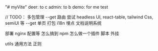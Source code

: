 "# myVite"
deer: to c
admin: to b
demo: for me test

// TODO：
多包管理 --get
路由
尝试 headless UI, react-table, tailwind Css, semiUI 等 --get
单页
打包
i18n
埋点
文档说明系统

部署
nginx 配置等
怎么搞到 npm
怎么做一个插件
脚本
外挂

utils
通用方法
正则
